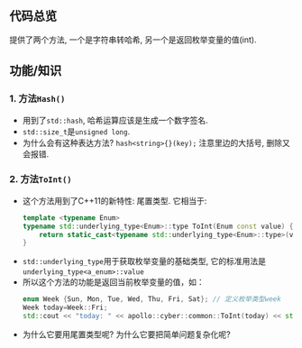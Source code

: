 ## 代码总览

提供了两个方法, 一个是字符串转哈希, 另一个是返回枚举变量的值(int).

## 功能/知识

### 1. 方法`Hash()`

- 用到了`std::hash`, 哈希运算应该是生成一个数字签名. 
- `std::size_t`是`unsigned long`. 
- 为什么会有这种表达方法? `hash<string>{}(key);`
注意里边的大括号, 删除又会报错.


### 2. 方法`ToInt()`

- 这个方法用到了C++11的新特性: 尾置类型. 它相当于: 
    ```C++
    template <typename Enum>
    typename std::underlying_type<Enum>::type ToInt(Enum const value) {
        return static_cast<typename std::underlying_type<Enum>::type>(value);
    }
    ```
- `std::underlying_type`用于获取枚举变量的基础类型, 它的标准用法是`underlying_type<a_enum>::value`
- 所以这个方法的功能是返回当前枚举变量的值，如：
    ```c++
    enum Week {Sun, Mon, Tue, Wed, Thu, Fri, Sat}; // 定义枚举类型week
    Week today=Week::Fri;
    std::cout << "today: " << apollo::cyber::common::ToInt(today) << std::endl; //会输出: today: 5
    ```
- 为什么它要用尾置类型呢? 为什么它要把简单问题复杂化呢? 